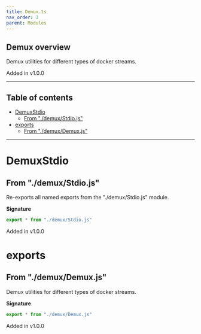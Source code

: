 ```yaml
---
title: Demux.ts
nav_order: 3
parent: Modules
---
```


## Demux overview

Demux utilities for different types of docker streams.

Added in v1.0.0

---

<h2 class="text-delta">Table of contents</h2>

- [DemuxStdio](#demuxstdio)
  - [From "./demux/Stdio.js"](#from-demuxstdiojs)
- [exports](#exports)
  - [From "./demux/Demux.js"](#from-demuxdemuxjs)

---

# DemuxStdio

## From "./demux/Stdio.js"

Re-exports all named exports from the "./demux/Stdio.js" module.

**Signature**

```ts
export * from "./demux/Stdio.js"
```

Added in v1.0.0

# exports

## From "./demux/Demux.js"

Demux utilities for different types of docker streams.

**Signature**

```ts
export * from "./demux/Demux.js"
```

Added in v1.0.0
